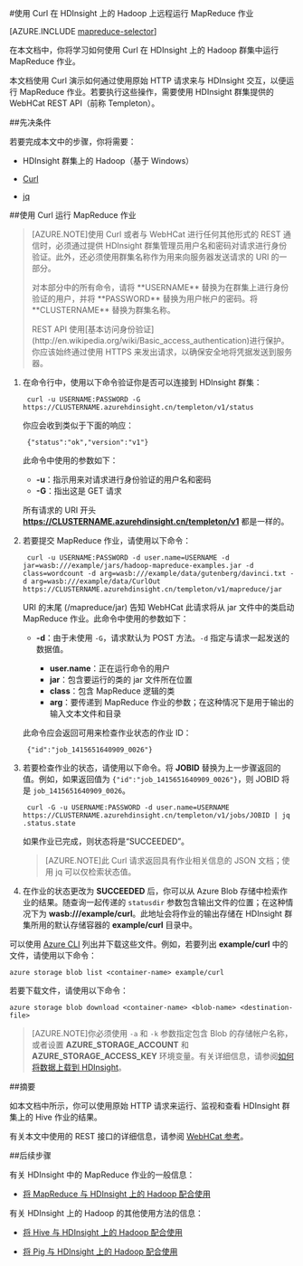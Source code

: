 <properties
   pageTitle="将 MapReduce 和 Curl 与 HDInsight 中的 Hadoop 配合使用 | Azure"
   description="了解如何使用 Curl 在 HDInsight 上的 Hadoop 上远程运行 MapReduce 作业。"
   services="hdinsight"
   documentationCenter=""
   authors="Blackmist"
   manager="paulettm"
   editor="cgronlun"
   tags="azure-portal"/>

<tags
	ms.service="hdinsight"
	ms.date="04/22/2016"
	wacn.date="06/29/2016"/>

#使用 Curl 在 HDInsight 上的 Hadoop 上远程运行 MapReduce 作业

[AZURE.INCLUDE [mapreduce-selector](../includes/hdinsight-selector-use-mapreduce.md)]

在本文档中，你将学习如何使用 Curl 在 HDInsight 上的 Hadoop 群集中运行 MapReduce 作业。

本文档使用 Curl 演示如何通过使用原始 HTTP 请求来与 HDInsight 交互，以便运行 MapReduce 作业。若要执行这些操作，需要使用 HDInsight 群集提供的 WebHCat REST API（前称 Templeton）。

##<a id="prereq"></a>先决条件

若要完成本文中的步骤，你将需要：

* HDInsight 群集上的 Hadoop（基于 Windows）

* [Curl](http://curl.haxx.se/)

* [jq](http://stedolan.github.io/jq/)

##<a id="curl"></a>使用 Curl 运行 MapReduce 作业

> [AZURE.NOTE]使用 Curl 或者与 WebHCat 进行任何其他形式的 REST 通信时，必须通过提供 HDInsight 群集管理员用户名和密码对请求进行身份验证。此外，还必须使用群集名称作为用来向服务器发送请求的 URI 的一部分。
> <p>对本部分中的所有命令，请将 **USERNAME** 替换为在群集上进行身份验证的用户，并将 **PASSWORD** 替换为用户帐户的密码。将 **CLUSTERNAME** 替换为群集名称。
> <p>REST API 使用[基本访问身份验证](http://en.wikipedia.org/wiki/Basic_access_authentication)进行保护。你应该始终通过使用 HTTPS 来发出请求，以确保安全地将凭据发送到服务器。

1. 在命令行中，使用以下命令验证你是否可以连接到 HDInsight 群集：

        curl -u USERNAME:PASSWORD -G https://CLUSTERNAME.azurehdinsight.cn/templeton/v1/status

    你应会收到类似于下面的响应：

        {"status":"ok","version":"v1"}

    此命令中使用的参数如下：

    * **-u**：指示用来对请求进行身份验证的用户名和密码
    * **-G**：指出这是 GET 请求

    所有请求的 URI 开头 **https://CLUSTERNAME.azurehdinsight.cn/templeton/v1** 都是一样的。

2. 若要提交 MapReduce 作业，请使用以下命令：

		curl -u USERNAME:PASSWORD -d user.name=USERNAME -d jar=wasb:///example/jars/hadoop-mapreduce-examples.jar -d class=wordcount -d arg=wasb:///example/data/gutenberg/davinci.txt -d arg=wasb:///example/data/CurlOut https://CLUSTERNAME.azurehdinsight.cn/templeton/v1/mapreduce/jar

    URI 的末尾 (/mapreduce/jar) 告知 WebHCat 此请求将从 jar 文件中的类启动 MapReduce 作业。此命令中使用的参数如下：

	* **-d**：由于未使用 `-G`，请求默认为 POST 方法。`-d` 指定与请求一起发送的数据值。

        * **user.name**：正在运行命令的用户
        * **jar**：包含要运行的类的 jar 文件所在位置
        * **class**：包含 MapReduce 逻辑的类
        * **arg**：要传递到 MapReduce 作业的参数；在这种情况下是用于输出的输入文本文件和目录

    此命令应会返回可用来检查作业状态的作业 ID：

        {"id":"job_1415651640909_0026"}

3. 若要检查作业的状态，请使用以下命令。将 **JOBID** 替换为上一步骤返回的值。例如，如果返回值为 `{"id":"job_1415651640909_0026"}`，则 JOBID 将是 `job_1415651640909_0026`。

        curl -G -u USERNAME:PASSWORD -d user.name=USERNAME https://CLUSTERNAME.azurehdinsight.cn/templeton/v1/jobs/JOBID | jq .status.state

	如果作业已完成，则状态将是“SUCCEEDED”。

    > [AZURE.NOTE]此 Curl 请求返回具有作业相关信息的 JSON 文档；使用 jq 可以仅检索状态值。

4. 在作业的状态更改为 **SUCCEEDED** 后，你可以从 Azure Blob 存储中检索作业的结果。随查询一起传递的 `statusdir` 参数包含输出文件的位置；在这种情况下为 **wasb:///example/curl**。此地址会将作业的输出存储在 HDInsight 群集所用的默认存储容器的 **example/curl** 目录中。

可以使用 [Azure CLI](/documentation/articles/xplat-cli-install) 列出并下载这些文件。例如，若要列出 **example/curl** 中的文件，请使用以下命令：

	azure storage blob list <container-name> example/curl

若要下载文件，请使用以下命令：

	azure storage blob download <container-name> <blob-name> <destination-file>

> [AZURE.NOTE]你必须使用 `-a` 和 `-k` 参数指定包含 Blob 的存储帐户名称，或者设置 **AZURE\_STORAGE\_ACCOUNT** 和 **AZURE\_STORAGE\_ACCESS\_KEY** 环境变量。有关详细信息，请参阅[如何将数据上载到 HDInsight](/documentation/articles/hdinsight-upload-data)。

##<a id="summary"></a>摘要

如本文档中所示，你可以使用原始 HTTP 请求来运行、监视和查看 HDInsight 群集上的 Hive 作业的结果。

有关本文中使用的 REST 接口的详细信息，请参阅 [WebHCat 参考](https://cwiki.apache.org/confluence/display/Hive/WebHCat+Reference)。

##<a id="nextsteps"></a>后续步骤

有关 HDInsight 中的 MapReduce 作业的一般信息：

* [将 MapReduce 与 HDInsight 上的 Hadoop 配合使用](/documentation/articles/hdinsight-use-mapreduce)

有关 HDInsight 上的 Hadoop 的其他使用方法的信息：

* [将 Hive 与 HDInsight 上的 Hadoop 配合使用](/documentation/articles/hdinsight-use-hive)

* [将 Pig 与 HDInsight 上的 Hadoop 配合使用](/documentation/articles/hdinsight-use-pig)

<!---HONumber=79-->